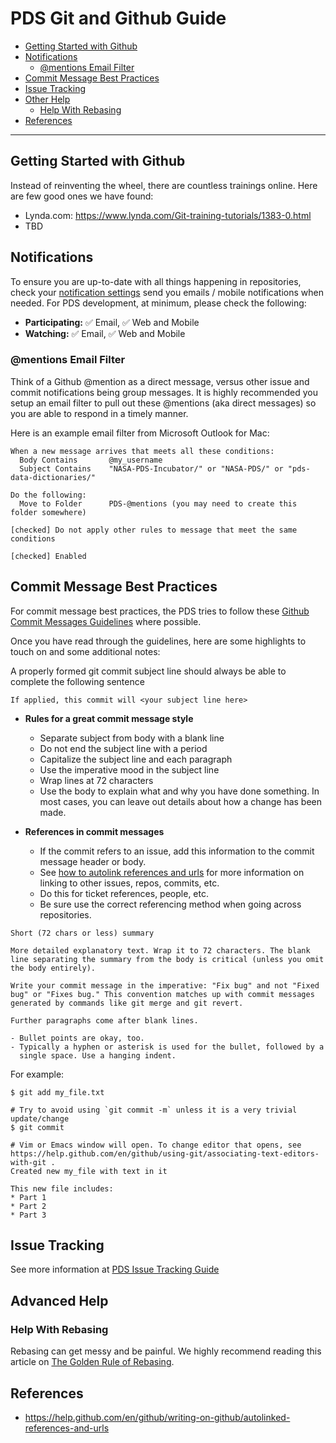 # PDS Git and Github Guide

* [Getting Started with Github](#getting-started-with-github)
* [Notifications](#notifications)
   * [@mentions Email Filter](#mentions-email-filter)
* [Commit Message Best Practices](#commit-message-best-practices)
* [Issue Tracking](#issue-tracking)
* [Other Help](#other-help)
   * [Help With Rebasing](#help-with-rebasing)
* [References](#References)

---

## Getting Started with Github

Instead of reinventing the wheel, there are countless trainings online. Here are few good ones we have found:
* Lynda.com: https://www.lynda.com/Git-training-tutorials/1383-0.html
* TBD

## Notifications

To ensure you are up-to-date with all things happening in repositories, check your [notification settings](https://github.com/settings/notifications) send you emails / mobile notifications when needed. For PDS development, at minimum, please check the following:
* **Participating:** :white_check_mark: Email, :white_check_mark: Web and Mobile
* **Watching:** :white_check_mark: Email, :white_check_mark: Web and Mobile

### @mentions Email Filter

Think of a Github @mention as a direct message, versus other issue and commit notifications being group messages. It is highly recommended you setup an email filter to pull out these @mentions (aka direct messages) so you are able to respond in a timely manner.

Here is an example email filter from Microsoft Outlook for Mac:

    When a new message arrives that meets all these conditions:
      Body Contains       @my_username
      Subject Contains    "NASA-PDS-Incubator/" or "NASA-PDS/" or "pds-data-dictionaries/"

    Do the following:
      Move to Folder      PDS-@mentions (you may need to create this folder somewhere)

    [checked] Do not apply other rules to message that meet the same conditions

    [checked] Enabled


## Commit Message Best Practices

For commit message best practices, the PDS tries to follow these [Github Commit Messages Guidelines](https://gist.github.com/robertpainsi/b632364184e70900af4ab688decf6f53) where possible.

Once you have read through the guidelines, here are some highlights to touch on and some additional notes:

A properly formed git commit subject line should always be able to complete the following sentence

    If applied, this commit will <your subject line here>

* **Rules for a great commit message style**
   * Separate subject from body with a blank line
   * Do not end the subject line with a period
   * Capitalize the subject line and each paragraph
   * Use the imperative mood in the subject line
   * Wrap lines at 72 characters
   * Use the body to explain what and why you have done something. In most cases, you can leave out details about how a change has been made.

* **References in commit messages**
   * If the commit refers to an issue, add this information to the commit message header or body.
   * See [how to autolink references and urls](https://help.github.com/en/github/writing-on-github/autolinked-references-and-urls) for more information on linking to other issues, repos, commits, etc.
   * Do this for ticket references, people, etc.
   * Be sure use the correct referencing method when going across repositories.

```
Short (72 chars or less) summary

More detailed explanatory text. Wrap it to 72 characters. The blank
line separating the summary from the body is critical (unless you omit
the body entirely).

Write your commit message in the imperative: "Fix bug" and not "Fixed
bug" or "Fixes bug." This convention matches up with commit messages
generated by commands like git merge and git revert.

Further paragraphs come after blank lines.

- Bullet points are okay, too.
- Typically a hyphen or asterisk is used for the bullet, followed by a
  single space. Use a hanging indent.
```

For example:

```
$ git add my_file.txt

# Try to avoid using `git commit -m` unless it is a very trivial update/change
$ git commit

# Vim or Emacs window will open. To change editor that opens, see https://help.github.com/en/github/using-git/associating-text-editors-with-git .
Created new my_file with text in it

This new file includes:
* Part 1
* Part 2
* Part 3
```

## Issue Tracking

See more information at [PDS Issue Tracking Guide](pds_issue_tracking_guide.md)

## Advanced Help

### Help With Rebasing

Rebasing can get messy and be painful. We highly recommend reading this article on [The Golden Rule of Rebasing](https://www.atlassian.com/git/tutorials/merging-vs-rebasing#the-golden-rule-of-rebasing).

## References
* https://help.github.com/en/github/writing-on-github/autolinked-references-and-urls

